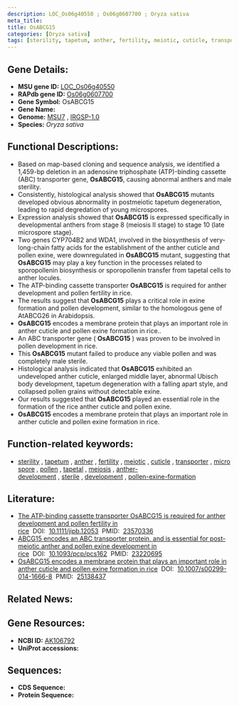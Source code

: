 ```yaml
---
description: LOC_Os06g40550 ; Os06g0607700 ; Oryza sativa
meta_title:
title: OsABCG15
categories: [Oryza sativa]
tags: [sterility, tapetum, anther, fertility, meiotic, cuticle, transporter, microspore, pollen, tapetal, meiosis, anther development, sterile, development, pollen exine formation]
---
```


## Gene Details:
- **MSU gene ID:** [LOC_Os06g40550](http://rice.uga.edu/cgi-bin/ORF_infopage.cgi?orf=LOC_Os06g40550)  
- **RAPdb gene ID:** [Os06g0607700](https://rapdb.dna.affrc.go.jp/locus/?name=Os06g0607700)  
- **Gene Symbol:** OsABCG15
- **Gene Name:**
- **Genome:**  [MSU7](http://rice.uga.edu/)&nbsp;,&nbsp;[IRGSP-1.0](https://rapdb.dna.affrc.go.jp/download/irgsp1.html)
- **Species:** *Oryza sativa*

## Functional Descriptions:
   - Based on map-based cloning and sequence analysis, we identified a 1,459-bp deletion in an adenosine triphosphate (ATP)-binding cassette (ABC) transporter gene, **OsABCG15**, causing abnormal anthers and male sterility.
   - Consistently, histological analysis showed that **OsABCG15** mutants developed obvious abnormality in postmeiotic tapetum degeneration, leading to rapid degredation of young microspores.
   - Expression analysis showed that **OsABCG15** is expressed specifically in developmental anthers from stage 8 (meiosis II stage) to stage 10 (late microspore stage).
   - Two genes CYP704B2 and WDA1, involved in the biosynthesis of very-long-chain fatty acids for the establishment of the anther cuticle and pollen exine, were downregulated in **OsABCG15** mutant, suggesting that **OsABCG15** may play a key function in the processes related to sporopollenin biosynthesis or sporopollenin transfer from tapetal cells to anther locules.
   - The ATP-binding cassette transporter **OsABCG15** is required for anther development and pollen fertility in rice.
   - The results suggest that **OsABCG15** plays a critical role in exine formation and pollen development, similar to the homologous gene of AtABCG26 in Arabidopsis.
   - **OsABCG15** encodes a membrane protein that plays an important role in anther cuticle and pollen exine formation in rice..
   - An ABC transporter gene ( **OsABCG15** ) was proven to be involved in pollen development in rice.
   - This **OsABCG15** mutant failed to produce any viable pollen and was completely male sterile.
   - Histological analysis indicated that **OsABCG15** exhibited an undeveloped anther cuticle, enlarged middle layer, abnormal Ubisch body development, tapetum degeneration with a falling apart style, and collapsed pollen grains without detectable exine.
   - Our results suggested that **OsABCG15** played an essential role in the formation of the rice anther cuticle and pollen exine.
   - **OsABCG15** encodes a membrane protein that plays an important role in anther cuticle and pollen exine formation in rice.

## Function-related keywords:
   - [sterility](/tags/sterility/)&nbsp;,&nbsp;[tapetum](/tags/tapetum/)&nbsp;,&nbsp;[anther](/tags/anther/)&nbsp;,&nbsp;[fertility](/tags/fertility/)&nbsp;,&nbsp;[meiotic](/tags/meiotic/)&nbsp;,&nbsp;[cuticle](/tags/cuticle/)&nbsp;,&nbsp;[transporter](/tags/transporter/)&nbsp;,&nbsp;[microspore](/tags/microspore/)&nbsp;,&nbsp;[pollen](/tags/pollen/)&nbsp;,&nbsp;[tapetal](/tags/tapetal/)&nbsp;,&nbsp;[meiosis](/tags/meiosis/)&nbsp;,&nbsp;[anther-development](/tags/anther-development/)&nbsp;,&nbsp;[sterile](/tags/sterile/)&nbsp;,&nbsp;[development](/tags/development/)&nbsp;,&nbsp;[pollen-exine-formation](/tags/pollen-exine-formation/)

## Literature:
   - [The ATP-binding cassette transporter OsABCG15 is required for anther development and pollen fertility in rice](https://www.doi.org/10.1111/jipb.12053)&nbsp;&nbsp;DOI:&nbsp;&nbsp;[10.1111/jipb.12053](https://www.doi.org/10.1111/jipb.12053)&nbsp;&nbsp;PMID:&nbsp;&nbsp;[23570336](https://pubmed.ncbi.nlm.nih.gov/23570336/)
   - [ABCG15 encodes an ABC transporter protein, and is essential for post-meiotic anther and pollen exine development in rice](https://www.doi.org/10.1093/pcp/pcs162)&nbsp;&nbsp;DOI:&nbsp;&nbsp;[10.1093/pcp/pcs162](https://www.doi.org/10.1093/pcp/pcs162)&nbsp;&nbsp;PMID:&nbsp;&nbsp;[23220695](https://pubmed.ncbi.nlm.nih.gov/23220695/)
   - [OsABCG15 encodes a membrane protein that plays an important role in anther cuticle and pollen exine formation in rice](https://www.doi.org/10.1007/s00299-014-1666-8)&nbsp;&nbsp;DOI:&nbsp;&nbsp;[10.1007/s00299-014-1666-8](https://www.doi.org/10.1007/s00299-014-1666-8)&nbsp;&nbsp;PMID:&nbsp;&nbsp;[25138437](https://pubmed.ncbi.nlm.nih.gov/25138437/)

## Related News:

## Gene Resources:
- **NCBI ID:**  [AK106792](http://www.ncbi.nlm.nih.gov/nuccore/AK106792)
- **UniProt accessions:** [](https://www.uniprot.org/uniprotkb//entry)

## Sequences:
- **CDS Sequence:**
- **Protein Sequence:**
